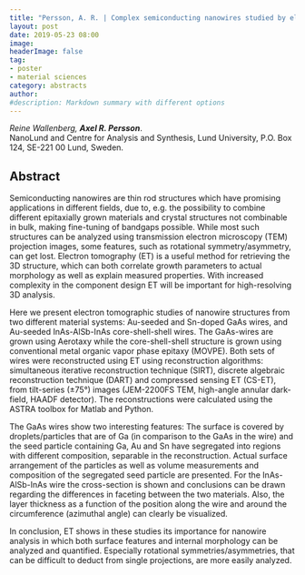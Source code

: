 ```yaml
---
title: "Persson, A. R. | Complex semiconducting nanowires studied by electron tomography"
layout: post
date: 2019-05-23 08:00
image:
headerImage: false
tag:
- poster
- material sciences
category: abstracts
author:
#description: Markdown summary with different options
---
```


_Reine Wallenberg, **Axel R. Persson**_.<br/>
NanoLund and Centre for Analysis and Synthesis, Lund University, P.O. Box 124, SE-221 00 Lund, Sweden.<br/>

## Abstract

Semiconducting nanowires are thin rod structures which have promising applications in different fields, due to, e.g. the possibility to combine different epitaxially grown materials and crystal structures not combinable in bulk, making fine-tuning of bandgaps possible. While most such structures can be analyzed using transmission electron microscopy (TEM) projection images, some features, such as rotational symmetry/asymmetry, can get lost. Electron tomography (ET) is a useful method for retrieving the 3D structure, which can both correlate growth parameters to actual morphology as well as explain measured properties. With increased complexity in the component design ET will be important for high-resolving 3D analysis.<br/>

Here we present electron tomographic studies of nanowire structures from two different material systems: Au-seeded and Sn-doped GaAs wires, and Au-seeded InAs-AlSb-InAs core-shell-shell wires. The GaAs-wires are grown using Aerotaxy while the core-shell-shell structure is grown using conventional metal organic vapor phase epitaxy (MOVPE). Both sets of wires were reconstructed using ET using reconstruction algorithms: simultaneous iterative reconstruction technique (SIRT), discrete algebraic reconstruction technique (DART) and compressed sensing ET (CS-ET), from tilt-series (±75°) images (JEM-2200FS TEM, high-angle annular dark-field, HAADF detector). The reconstructions were calculated using the ASTRA toolbox for Matlab and Python.<br/>

The GaAs wires show two interesting features: The surface is covered by droplets/particles that are of Ga (in comparison to the GaAs in the wire) and the seed particle containing Ga, Au and Sn have segregated into regions with different composition, separable in the reconstruction. Actual surface arrangement of the particles as well as volume measurements and composition of the segregated seed particle are presented. For the InAs-AlSb-InAs wire the cross-section is shown and conclusions can be drawn regarding the differences in faceting between the two materials. Also, the layer thickness as a function of the position along the wire and around the circumference (azimuthal angle) can clearly be visualized.<br/>

In conclusion, ET shows in these studies its importance for nanowire analysis in which both surface features and internal morphology can be analyzed and quantified. Especially rotational symmetries/asymmetries, that can be difficult to deduct from single projections, are more easily analyzed.<br/>
